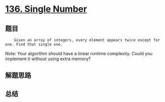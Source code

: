 # [136. Single Number](https://leetcode.com/problems/single-number/)

## 题目

        Given an array of integers, every element appears twice except for one. Find that single one.


Note:
Your algorithm should have a linear runtime complexity. Could you implement it without using extra memory?

      

## 解题思路


## 总结


